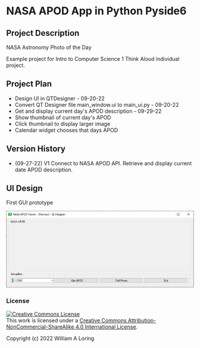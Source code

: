# NASA APOD App in Python Pyside6
## Project Description
NASA Astronomy Photo of the Day

Example project for Intro to Computer Science 1 Think Aloud individual project.

## Project Plan
- Design UI in QTDesigner - 09-20-22
- Convert QT Designer file main_window.ui to main_ui.py - 09-20-22
- Get and display current day's APOD description - 09-29-22
- Show thumbnail of current day's APOD
- Click thumbnail to display larger image
- Calendar widget chooses that days APOD

## Version History
- (09-27-22) V1 Connect to NASA APOD API. Retrieve and display current date APOD description.

## UI Design
First GUI prototype

![](/images/gui_design_1.png)

### License
<a rel="license" href="http://creativecommons.org/licenses/by-nc-sa/4.0/"><img alt="Creative Commons License" style="border-width:0" src="https://i.creativecommons.org/l/by-nc-sa/4.0/88x31.png" /></a><br />This work is licensed under a <a rel="license" href="http://creativecommons.org/licenses/by-nc-sa/4.0/">Creative Commons Attribution-NonCommercial-ShareAlike 4.0 International License</a>.

Copyright (c) 2022 William A Loring

